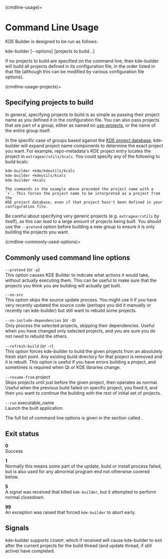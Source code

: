 (cmdline-usage)=
# Command Line Usage

KDE Builder is designed to be run as follows:

kde-builder \[--options\] \[projects to build...\]

If no projects to build are specified on the command line, then
kde-builder will build all projects defined in its configuration file,
in the order listed in that file (although this can be modified by
various configuration file options).

(cmdline-usage-projects)=
## Specifying projects to build

In general, specifying projects to build is as simple as passing their
project name as you defined it in the configuration file. You can also
pass projects that are part of a group, either as named on
[use-projects](#conf-use-projects), or the name of the entire group
itself.

In the specific case of groups based against the [KDE project
database](#kde-projects-groups), kde-builder will expand project
name components to determine the exact project you want. For example,
repo-metadata's KDE project entry locates the project in
`extragear/utils/kcalc`. You could specify any of the following
to build kcalc:

```bash
kde-builder +kde/kdeutils/kcalc
kde-builder +kdeutils/kcalc
kde-builder +kcalc
```

```{note}
The commands in the example above preceded the project name with a
`+`. This forces the project name to be interpreted as a project from the
KDE project database, even if that project hasn't been defined in your
configuration file.
```

Be careful about specifying very generic projects (e.g.
`extragear/utils` by itself), as this can lead to a large amount of
projects being built. You should use the `--pretend` option before
building a new group to ensure it is only building the projects you
want.

(cmdline-commonly-used-options)=
## Commonly used command line options

`--pretend` (or `-p`)  
This option causes KDE Builder to indicate what actions it would take,
without actually executing them. This can be useful to make
sure that the projects you think you are building will actually get
built.

`--no-src`  
This option skips the source update process. You might use it if you
have very recently updated the source code (perhaps you did it manually
or recently ran kde-builder) but still want to rebuild some projects.

`--no-include-dependencies` (or `-D`)  
Only process the selected projects, skipping their dependencies. Useful
when you have changed only selected projects, and you are sure you do not
need to rebuild the others.

`--refresh-build` (or `-r`)  
This option forces kde-builder to build the given projects from an
absolutely fresh start point. Any existing build directory for that
project is removed and it is rebuilt. This option is useful if you have
errors building a project, and sometimes is required when Qt or KDE
libraries change.

`--resume-from` project  
Skips projects until just before the given project, then operates as
normal. Useful when the previous build failed on specific project, you
fixed it, and then you want to continue the building with the rest of
initial set of projects.

`--run` executable_name  
Launch the built application.

The full list of command line options is given in the section called
[](#supported-cmdline-params).

## Exit status

**0**  
Success

**1**  
Normally this means some part of the update, build or install process
failed, but is also used for any abnormal program end not otherwise
covered below.

**5**  
A signal was received that killed `kde-builder`, but it attempted to
perform normal closedown.

**99**  
An exception was raised that forced `kde-builder` to abort early.

## Signals

kde-builder supports `SIGHUP`, which if received will cause
kde-builder to exit after the current projects for the build thread (and
update thread, if still active) have completed.
